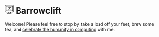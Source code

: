 ![](images/favicons/favicon-28x28.png) Barrowclift 
==================================================

Welcome! Please feel free to stop by, take a load off your feet, brew some tea, and [celebrate the humanity in computing](http://barrowclift.me) with me.